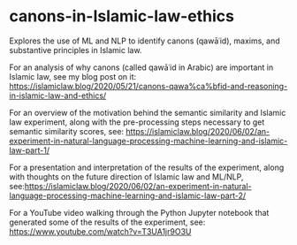 # canons-in-Islamic-law-ethics
Explores the use of ML and NLP to identify canons (qawāʿid), maxims, and substantive principles in Islamic law.

For an analysis of why canons (called qawāʿid in Arabic) are important in Islamic law, see my blog post on it: https://islamiclaw.blog/2020/05/21/canons-qawa%ca%bfid-and-reasoning-in-islamic-law-and-ethics/

For an overview of the motivation behind the semantic similarity and Islamic law experiment, along with the pre-processing steps necessary to get semantic similarity scores, see: https://islamiclaw.blog/2020/06/02/an-experiment-in-natural-language-processing-machine-learning-and-islamic-law-part-1/

For a presentation and interpretation of the results of the experiment, along with thoughts on the future direction of Islamic law and ML/NLP, see:https://islamiclaw.blog/2020/06/02/an-experiment-in-natural-language-processing-machine-learning-and-islamic-law-part-2/

For a YouTube video walking through the Python Jupyter notebook that generated some of the results of the experiment, see: https://www.youtube.com/watch?v=T3UA1jr9O3U
